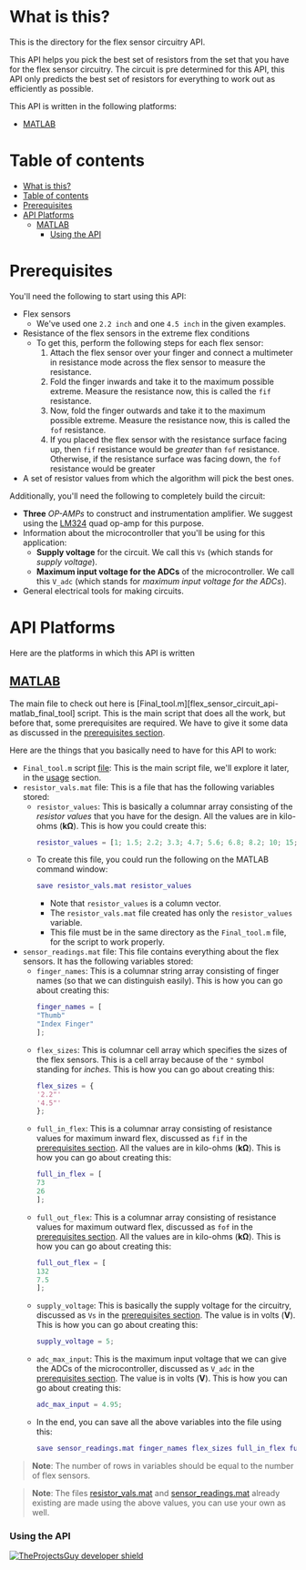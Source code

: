 # What is this?
This is the directory for the flex sensor circuitry API.

This API helps you pick the best set of resistors from the set that you have for the flex sensor circuitry. The circuit is pre determined for this API, this API only predicts the best set of resistors for everything to work out as efficiently as possible. 

This API is written in the following platforms:
- [MATLAB](#matlab)

# Table of contents
- [What is this?](#what-is-this)
- [Table of contents](#table-of-contents)
- [Prerequisites](#prerequisites)
- [API Platforms](#api-platforms)
  - [MATLAB](#matlab)
    - [Using the API](#using-the-api)


# Prerequisites 
You'll need the following to start using this API:
- Flex sensors 
  - We've used one `2.2 inch` and one `4.5 inch` in the given examples.
- Resistance of the flex sensors in the extreme flex conditions
  - To get this, perform the following steps for each flex sensor:
    1. Attach the flex sensor over your finger and connect a multimeter in resistance mode across the flex sensor to measure the resistance.
    2. Fold the finger inwards and take it to the maximum possible extreme. Measure the resistance now, this is called the `fif` resistance.
    3. Now, fold the finger outwards and take it to the maximum possible extreme. Measure the resistance now, this is called the `fof` resistance.
    4. If you placed the flex sensor with the resistance surface facing up, then `fif` resistance would be _greater_ than `fof` resistance. Otherwise, if the resistance surface was facing down, the `fof` resistance would be greater
- A set of resistor values from which the algorithm will pick the best ones.

Additionally, you'll need the following to completely build the circuit:
- **Three** _OP-AMPs_ to construct and instrumentation amplifier. We suggest using the [LM324][lm324-product_page] quad op-amp for this purpose.
- Information about the microcontroller that you'll be using for this application:
  - **Supply voltage** for the circuit. We call this `Vs` (which stands for _supply voltage_).
  - **Maximum input voltage for the ADCs** of the microcontroller. We call this `V_adc` (which stands for _maximum input voltage for the ADCs_).
- General electrical tools for making circuits.

[lm324-product_page]: http://www.ti.com/product/LM324

# API Platforms
Here are the platforms in which this API is written

## [MATLAB](./Flex_sensor_circuitry/MATLAB_API/)
The main file to check out here is [Final_tool.m][flex_sensor_circuit_api-matlab_final_tool] script. This is the main script that does all the work, but before that, some prerequisites are required. We have to give it some data as discussed in the [prerequisites section](#prerequisites).

Here are the things that you basically need to have for this API to work:
- `Final_tool.m` script [file](./MATLAB_API/Final_tool.m): This is the main script file, we'll explore it later, in the [usage](#using-the-api) section.
- `resistor_vals.mat` file: This is a file that has the following variables stored:
  - `resistor_values`: This is basically a columnar array consisting of the _resistor values_ that you have for the design. All the values are in kilo-ohms (**kΩ**). This is how you could create this:
    ```matlab
    resistor_values = [1; 1.5; 2.2; 3.3; 4.7; 5.6; 6.8; 8.2; 10; 15; 22; 33; 47; 56; 68; 100; 150; 220; 330; 470];
    ```
  - To create this file, you could run the following on the MATLAB command window:
    ```matlab
    save resistor_vals.mat resistor_values
    ```
    - Note that `resistor_values` is a column vector.
    - The `resistor_vals.mat` file created has only the `resistor_values` variable.
    - This file must be in the same directory as the `Final_tool.m` file, for the script to work properly.
- `sensor_readings.mat` file: This file contains everything about the flex sensors. It has the following variables stored:
  - `finger_names`: This is a columnar string array consisting of finger names (so that we can distinguish easily). This is how you can go about creating this:
    ```matlab
    finger_names = [
    "Thumb"
    "Index Finger"
    ];
    ```
  - `flex_sizes`: This is columnar cell array which specifies the sizes of the flex sensors. This is a cell array because of the `"` symbol standing for _inches_. This is how you can go about creating this:
    ```matlab
    flex_sizes = {
    '2.2"'
    '4.5"'
    };
    ```
  - `full_in_flex`: This is a columnar array consisting of resistance values for maximum inward flex, discussed as `fif` in the [prerequisites section](#prerequisites). All the values are in kilo-ohms (**kΩ**). This is how you can go about creating this:
    ```matlab
    full_in_flex = [
    73
    26
    ];
    ```
  - `full_out_flex`: This is a columnar array consisting of resistance values for maximum outward flex, discussed as `fof` in the [prerequisites section](#prerequisites). All the values are in kilo-ohms (**kΩ**). This is how you can go about creating this:
    ```matlab
    full_out_flex = [
    132
    7.5
    ];
    ```
  - `supply_voltage`: This is basically the supply voltage for the circuitry, discussed as `Vs` in the [prerequisites section](#prerequisites). The value is in volts (**V**). This is how you can go about creating this:
    ```matlab
    supply_voltage = 5;
    ```
  - `adc_max_input`: This is the maximum input voltage that we can give the ADCs of the microcontroller, discussed as `V_adc` in the [prerequisites section](#prerequisites). The value is in volts (**V**). This is how you can go about creating this:
    ```matlab
    adc_max_input = 4.95;
    ```
  - In the end, you can save all the above variables into the file using this:
    ```matlab
    save sensor_readings.mat finger_names flex_sizes full_in_flex full_out_flex supply_voltage adc_max_input;
    ```

> **Note**: The number of rows in variables should be equal to the number of flex sensors.

> **Note**: The files [resistor_vals.mat](./MATLAB_API/resistor_vals.mat) and [sensor_readings.mat](./MATLAB_API/sensor_readings.mat) already existing are made using the above values, you can use your own as well.

### Using the API
<!-- TODO: Work here -->

[![TheProjectsGuy developer shield][TheProjectsGuy-dev-shield]][TheProjectsGuy-dev-profile]

[TheProjectsGuy-dev-shield]: https://img.shields.io/badge/Dev-TheProjectsGuy-0061ff.svg
[TheProjectsGuy-dev-profile]: https://github.com/TheProjectsGuy